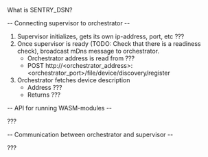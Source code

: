 What is SENTRY_DSN?



-- Connecting supervisor to orchestrator --

1. Supervisor initializes, gets its own ip-address, port, etc ???
2. Once supervisor is ready (TODO: Check that there is a readiness check), broadcast mDns message to
orchestrator.
    * Orchestrator address is read from ???
    * POST http://<orchestrator_address>:<orchestrator_port>/file/device/discovery/register
3. Orchestrator fetches device description
    * Address ???
    * Returns ???

-- API for running WASM-modules --

???

-- Communication between orchestrator and supervisor --

???

